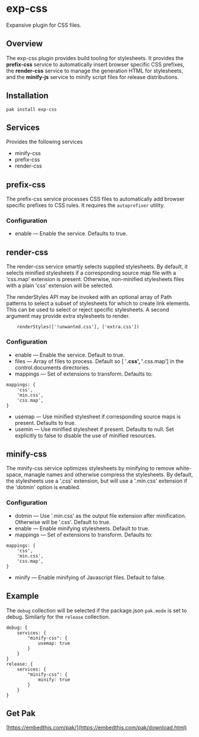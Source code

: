 exp-css
===

Expansive plugin for CSS files.

## Overview

The exp-css plugin provides build tooling for stylesheets. It provides the **prefix-css** service to automatically insert browser specific CSS prefixes, the **render-css** service to manage the generation HTML for stylesheets, and the **minify-js** service to minify script files for release distributions.

## Installation

    pak install exp-css

## Services

Provides the following services
* minify-css
* prefix-css
* render-css

## prefix-css

The prefix-css service processes CSS files to automatically add browser specific prefixes to CSS rules. It requires the `autoprefixer` utility.

### Configuration

* enable &mdash; Enable the service. Defaults to true.

## render-css
The render-css service smartly selects supplied stylesheets. By default, it selects minified stylesheets if a corresponding source map file with a 'css.map' extension is present. Otherwise, non-minified stylesheets files with a plain 'css' extension  will be selected.

The renderStyles API may be invoked with an optional array of Path patterns to select a subset of stylesheets for which to create link elements. This can be used to select or reject specific stylesheets. A second argument may provide extra stylesheets to render.
```
    renderStyles(['!unwanted.css'], ['extra.css'])
```

### Configuration

* enable &mdash; Enable the service. Default to true.
* files &mdash; Array of files to process. Default so [ '**.css', '**.css.map'] in
    the control.documents directories.
* mappings &mdash; Set of extensions to transform. Defaults to:
```
mappings: {
    'css',
    'min.css',
    'css.map',
}
```
* usemap &mdash; Use minified stylesheet if corresponding source maps is present. Defaults to true.
* usemin &mdash; Use minified stylesheet if present. Defaults to null. Set explicitly to false
    to disable the use of minified resources.

## minify-css

The minify-css service optimizes stylesheets by minifying to remove white-space, managle names and otherwise compress the stylesheets. By default, the stylesheets use a '.css' extension, but will use a '.min.css' extension if the 'dotmin' option is enabled.

### Configuration

* dotmin &mdash; Use '.min.css' as the output file extension after minification. Otherwise will be
    '.css'.  Default to true.
* enable &mdash; Enable minifying stylesheets. Default to true.
* mappings &mdash; Set of extensions to transform. Defaults to:
```
mappings: {
    'css',
    'min.css',
    'css.map',
}
```
* minify &mdash; Enable minifying of Javascript files. Default to false.

## Example

The `debug` collection will be selected if the package.json `pak.mode` is set to debug. Similarly for the `release` collection.

```
debug: {
    services: {
        "minify-css": {
            usemap: true
        }
    }
}
release: {
    services: {
        "minify-css": {
            minify: true
        }
    }
}
```

## Get Pak

[https://embedthis.com/pak/](https://embedthis.com/pak/download.html)

